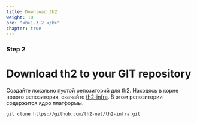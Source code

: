 ```yaml
---
title: Download th2
weight: 10
pre: "<b>1.3.2 </b>"
chapter: true
---
```

### Step 2

# Download th2 to your GIT repository

Создайте локально пустой репозиторий для th2.
Находясь в корне нового репозитория, скачайте [th2-infra](https://github.com/th2-net/th2-infra). В этом репозитории содержится ядро платформы.

```shell
git clone https://github.com/th2-net/th2-infra.git
```


